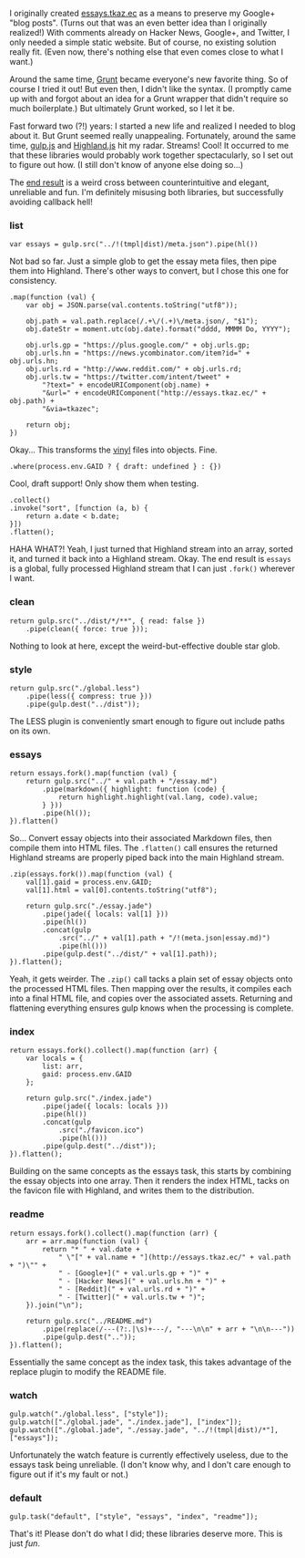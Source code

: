 I originally created [essays.tkaz.ec](http://essays.tkaz.ec) as a means to preserve my Google+ "blog posts". (Turns out that was an even better idea than I originally realized!) With comments already on Hacker News, Google+, and Twitter, I only needed a simple static website. But of course, no existing solution really fit. (Even now, there's nothing else that even comes close to what I want.)

Around the same time, [Grunt](http://gruntjs.com) became everyone's new favorite thing. So of course I tried it out! But even then, I didn't like the syntax. (I promptly came up with and forgot about an idea for a Grunt wrapper that didn't require so much boilerplate.) But ultimately Grunt worked, so I let it be.

Fast forward two (?!) years: I started a new life and realized I needed to blog about it. But Grunt seemed really unappealing. Fortunately, around the same time, [gulp.js](http://gulpjs.com) and [Highland.js](http://highlandjs.org) hit my radar. Streams! Cool! It occurred to me that these libraries would probably work together spectacularly, so I set out to figure out how. (I still don't know of anyone else doing so...)

The [end result](https://github.com/tkazec/essays/blob/af2d3f3b2f5fe112f737063c23cc595a1c8078db/tmpl/gulpfile.js) is a weird cross between counterintuitive and elegant, unreliable and fun. I'm definitely misusing both libraries, but successfully avoiding callback hell!

### list

	var essays = gulp.src("../!(tmpl|dist)/meta.json").pipe(hl())

Not bad so far. Just a simple glob to get the essay meta files, then pipe them into Highland. There's other ways to convert, but I chose this one for consistency.

	.map(function (val) {
		var obj = JSON.parse(val.contents.toString("utf8"));
		
		obj.path = val.path.replace(/.+\/(.+)\/meta.json/, "$1");
		obj.dateStr = moment.utc(obj.date).format("dddd, MMMM Do, YYYY");
		
		obj.urls.gp = "https://plus.google.com/" + obj.urls.gp;
		obj.urls.hn = "https://news.ycombinator.com/item?id=" + obj.urls.hn;
		obj.urls.rd = "http://www.reddit.com/" + obj.urls.rd;
		obj.urls.tw = "https://twitter.com/intent/tweet" +
			"?text=" + encodeURIComponent(obj.name) +
			"&url=" + encodeURIComponent("http://essays.tkaz.ec/" + obj.path) +
			"&via=tkazec";
		
		return obj;
	})

Okay... This transforms the [vinyl](https://github.com/wearefractal/vinyl) files into objects. Fine.

	.where(process.env.GAID ? { draft: undefined } : {})

Cool, draft support! Only show them when testing.

	.collect()
	.invoke("sort", [function (a, b) {
		return a.date < b.date;
	}])
	.flatten();

HAHA WHAT?! Yeah, I just turned that Highland stream into an array, sorted it, and turned it back into a Highland stream. Okay. The end result is `essays` is a global, fully processed Highland stream that I can just `.fork()` wherever I want.

### clean

	return gulp.src("../dist/*/**", { read: false })
		.pipe(clean({ force: true }));

Nothing to look at here, except the weird-but-effective double star glob.

### style

	return gulp.src("./global.less")
		.pipe(less({ compress: true }))
		.pipe(gulp.dest("../dist"));

The LESS plugin is conveniently smart enough to figure out include paths on its own.

### essays

	return essays.fork().map(function (val) {
		return gulp.src("../" + val.path + "/essay.md")
			.pipe(markdown({ highlight: function (code) {
				return highlight.highlight(val.lang, code).value;
			} }))
			.pipe(hl());
	}).flatten()

So... Convert essay objects into their associated Markdown files, then compile them into HTML files. The `.flatten()` call ensures the returned Highland streams are properly piped back into the main Highland stream.

	.zip(essays.fork()).map(function (val) {
		val[1].gaid = process.env.GAID;
		val[1].html = val[0].contents.toString("utf8");
		
		return gulp.src("./essay.jade")
			.pipe(jade({ locals: val[1] }))
			.pipe(hl())
			.concat(gulp
				.src("../" + val[1].path + "/!(meta.json|essay.md)")
				.pipe(hl()))
			.pipe(gulp.dest("../dist/" + val[1].path));
	}).flatten();

Yeah, it gets weirder. The `.zip()` call tacks a plain set of essay objects onto the processed HTML files. Then mapping over the results, it compiles each into a final HTML file, and copies over the associated assets. Returning and flattening everything ensures gulp knows when the processing is complete.

### index

	return essays.fork().collect().map(function (arr) {
		var locals = {
			list: arr,
			gaid: process.env.GAID
		};
		
		return gulp.src("./index.jade")
			.pipe(jade({ locals: locals }))
			.pipe(hl())
			.concat(gulp
				.src("./favicon.ico")
				.pipe(hl()))
			.pipe(gulp.dest("../dist"));
	}).flatten();

Building on the same concepts as the essays task, this starts by combining the essay objects into one array. Then it renders the index HTML, tacks on the favicon file with Highland, and writes them to the distribution.

### readme

	return essays.fork().collect().map(function (arr) {
		arr = arr.map(function (val) {
			return "* " + val.date +
				" \"[" + val.name + "](http://essays.tkaz.ec/" + val.path + ")\"" +
				" - [Google+](" + val.urls.gp + ")" +
				" - [Hacker News](" + val.urls.hn + ")" +
				" - [Reddit](" + val.urls.rd + ")" +
				" - [Twitter](" + val.urls.tw + ")";
		}).join("\n");
		
		return gulp.src("../README.md")
			.pipe(replace(/---(?:.|\s)+---/, "---\n\n" + arr + "\n\n---"))
			.pipe(gulp.dest(".."));
	}).flatten();

Essentially the same concept as the index task, this takes advantage of the replace plugin to modify the README file.

### watch

	gulp.watch("./global.less", ["style"]);
	gulp.watch(["./global.jade", "./index.jade"], ["index"]);
	gulp.watch(["./global.jade", "./essay.jade", "../!(tmpl|dist)/*"], ["essays"]);

Unfortunately the watch feature is currently effectively useless, due to the essays task being unreliable. (I don't know why, and I don't care enough to figure out if it's my fault or not.)

### default

	gulp.task("default", ["style", "essays", "index", "readme"]);

That's it! Please don't do what I did; these libraries deserve more. This is just *fun*.